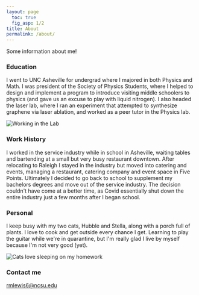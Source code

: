 ```yaml
---
layout: page
  toc: true
  fig_asp: 1/2
title: About
permalink: /about/
---
```


Some information about me!

### Education

I went to UNC Asheville for undergrad where I majored in both Physics and Math. I was president of the Society of Physics Students, where I helped to design and implement a program to introduce visiting middle schoolers to physics (and gave us an excuse to play with liquid nitrogen). I also headed the laser lab, where I ran an experiment that attempted to synthesize graphene via laser ablation, and worked as a peer tutor in the Physics lab. 

![Working in the Lab](C:/Users/robyn/Pictures/LaserLab.png)

### Work History

I worked in the service industry while in school in Asheville, waiting tables and bartending at a small but very busy restaurant downtown. After relocating to Raleigh I stayed in the industry but moved into catering and events, managing a restaurant, catering company and event space in Five Points. Ultimately I decided to go back to school to supplement my bachelors degrees and move out of the service industry. The decision couldn't have come at a better time, as Covid essentially shut down the entire industry just a few months after I began school. 

### Personal

I keep busy with my two cats, Hubble and Stella, along with a porch full of plants. I love to cook and get outside every chance I get. Learning to play the guitar while we're in quarantine, but I'm really glad I live by myself because I'm not very good (yet). 

![Cats love sleeping on my homework](C:/Users/robyn/Pictures/Cats.png)

### Contact me

[rmlewis6@ncsu.edu](mailto:rmlewis6@ncsu.edu)
